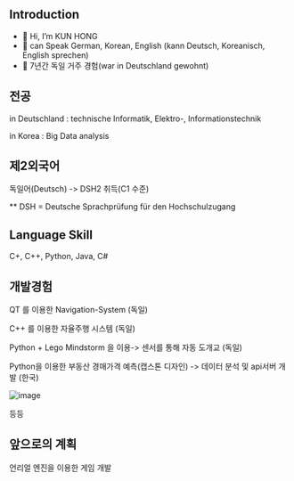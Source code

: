 ## Introduction 
- 👋 Hi, I’m KUN HONG
- 👀 can Speak German, Korean, English (kann Deutsch, Koreanisch, English sprechen)
- 🌱 7년간 독일 거주 경험(war in Deutschland gewohnt) 


<!---
studiouskun/studiouskun is a ✨ special ✨ repository because its `README.md` (this file) appears on your GitHub profile.
You can click the Preview link to take a look at your changes.
--->
## 전공
in Deutschland : technische Informatik, Elektro-, Informationstechnik

in Korea : Big Data analysis

## 제2외국어
독일어(Deutsch) -> DSH2 취득(C1 수준)

** DSH = Deutsche Sprachprüfung für den Hochschulzugang

## Language Skill
C+, C++, Python, Java, C#

## 개발경험
QT 를 이용한 Navigation-System (독일)

C++ 를 이용한 자율주행 시스템 (독일)

Python + Lego Mindstorm 을 이용-> 센서를 통해 자동 도개교 (독일)

Python을 이용한 부동산 경매가격 예측(캡스톤 디자인) -> 데이터 분석 및 api서버 개발 (한국)

![image](https://user-images.githubusercontent.com/44734607/172060639-6bb34057-7ff4-40a9-901b-c5b301bbdf82.png)

등등

## 앞으로의 계획
언리얼 엔진을 이용한 게임 개발
